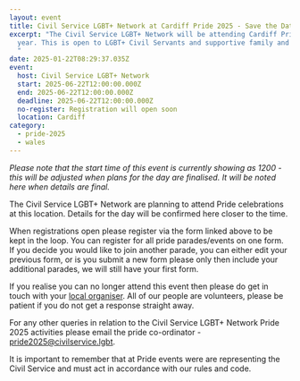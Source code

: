 ```yaml
---
layout: event
title: Civil Service LGBT+ Network at Cardiff Pride 2025 - Save the Date
excerpt: "The Civil Service LGBT+ Network will be attending Cardiff Pride this
  year. This is open to LGBT+ Civil Servants and supportive family and friends.
  "
date: 2025-01-22T08:29:37.035Z
event:
  host: Civil Service LGBT+ Network
  start: 2025-06-22T12:00:00.000Z
  end: 2025-06-22T12:00:00.000Z
  deadline: 2025-06-22T12:00:00.000Z
  no-register: Registration will open soon
  location: Cardiff
category:
  - pride-2025
  - wales
---
```

*P﻿lease note that the start time of this event is currently showing as 1200 - this will be adjusted when plans for the day are finalised. It will be noted here when details are final.*

The Civil Service LGBT+ Network are planning to attend Pride celebrations at this location. Details for the day will be confirmed here closer to the time. 

When registrations open please register via the form linked above to be kept in the loop. You can register for all pride parades/events on one form. If you decide you would like to join another parade, you can either edit your previous form, or is you submit a new form please only then include your additional parades, we will still have your first form.

I﻿f you realise you can no longer attend this event then please do get in touch with your [local organiser](https://www.civilservice.lgbt/team/). All of our people are volunteers, please be patient if you do not get a response straight away. 

F﻿or any other queries in relation to the Civil Service LGBT+ Network Pride 2025 activities please email the pride co-ordinator - [pride2025@civilservice.lgbt](mailto:pride2025@civilservice.lgbt).

I﻿t is important to remember that at Pride events were are representing the Civil Service and must act in accordance with our rules and code.